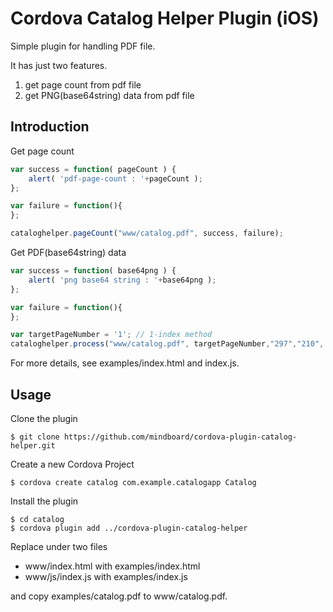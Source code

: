 
# Cordova Catalog Helper Plugin (iOS)

Simple plugin for handling PDF file.

It has just two features.

1. get page count from pdf file
2. get PNG(base64string) data from pdf file


## Introduction

Get page count

```javascript
var success = function( pageCount ) {
	alert( 'pdf-page-count : '+pageCount );
};

var failure = function(){
};

cataloghelper.pageCount("www/catalog.pdf", success, failure);
```

Get PDF(base64string) data

```javascript
var success = function( base64png ) {
	alert( 'png base64 string : '+base64png );
};

var failure = function(){
};

var targetPageNumber = '1'; // 1-index method
cataloghelper.process("www/catalog.pdf", targetPageNumber,"297","210", success, failure);
```

For more details, see examples/index.html and index.js.


## Usage

Clone the plugin

```
$ git clone https://github.com/mindboard/cordova-plugin-catalog-helper.git
```

Create a new Cordova Project

```
$ cordova create catalog com.example.catalogapp Catalog
```

Install the plugin

```
$ cd catalog
$ cordova plugin add ../cordova-plugin-catalog-helper
```

Replace under two files

- www/index.html with examples/index.html
- www/js/index.js with examples/index.js

and copy examples/catalog.pdf to www/catalog.pdf.


